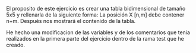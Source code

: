 El proposito de este ejercicio es crear una tabla bidimensional de tamaño 5x5 y rellenarla de la siguiente forma:
La posición X [n,m] debe contener n+m. Después nos mostrará el contenido de la tabla. 


He hecho una modificacion de las variables y de los comentarios que tenia realizados en la primera parte del ejercicio dentro de la rama test que he creado.
